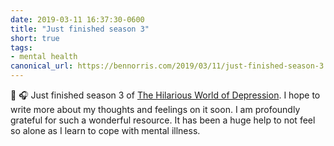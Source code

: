 ```yaml
---
date: 2019-03-11 16:37:30-0600
title: "Just finished season 3"
short: true
tags:
- mental health
canonical_url: https://bennorris.com/2019/03/11/just-finished-season-3
---
```


💮 🎧 Just finished season 3 of [The Hilarious World of Depression](http://hilariousworld.org). I hope to write more about my thoughts and feelings on it soon. I am profoundly grateful for such a wonderful resource. It has been a huge help to not feel so alone as I learn to cope with mental illness.
